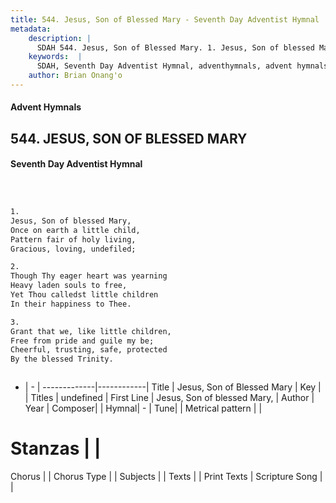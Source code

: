 ```yaml
---
title: 544. Jesus, Son of Blessed Mary - Seventh Day Adventist Hymnal
metadata:
    description: |
      SDAH 544. Jesus, Son of Blessed Mary. 1. Jesus, Son of blessed Mary, Once on earth a little child, Pattern fair of holy living, Gracious, loving, undefiled;
    keywords:  |
      SDAH, Seventh Day Adventist Hymnal, adventhymnals, advent hymnals, Jesus, Son of Blessed Mary, Jesus, Son of blessed Mary, 
    author: Brian Onang'o
---
```


#### Advent Hymnals
## 544. JESUS, SON OF BLESSED MARY
#### Seventh Day Adventist Hymnal

```txt



1.
Jesus, Son of blessed Mary,
Once on earth a little child,
Pattern fair of holy living,
Gracious, loving, undefiled;

2.
Though Thy eager heart was yearning
Heavy laden souls to free,
Yet Thou calledst little children
In their happiness to Thee.

3.
Grant that we, like little children,
Free from pride and guile my be;
Cheerful, trusting, safe, protected
By the blessed Trinity.



```

- |   -  |
-------------|------------|
Title | Jesus, Son of Blessed Mary |
Key |  |
Titles | undefined |
First Line | Jesus, Son of blessed Mary, |
Author | 
Year | 
Composer|  |
Hymnal|  - |
Tune|  |
Metrical pattern | |
# Stanzas |  |
Chorus |  |
Chorus Type |  |
Subjects |  |
Texts |  |
Print Texts | 
Scripture Song |  |
  
